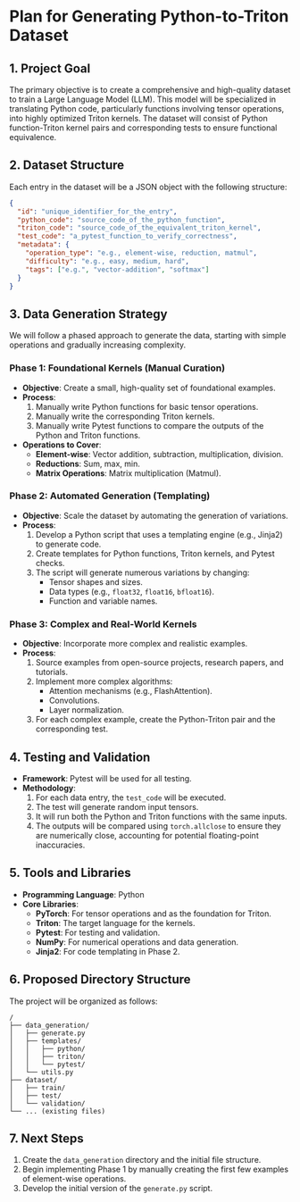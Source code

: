 # Plan for Generating Python-to-Triton Dataset

## 1. Project Goal

The primary objective is to create a comprehensive and high-quality dataset to train a Large Language Model (LLM). This model will be specialized in translating Python code, particularly functions involving tensor operations, into highly optimized Triton kernels. The dataset will consist of Python function-Triton kernel pairs and corresponding tests to ensure functional equivalence.

## 2. Dataset Structure

Each entry in the dataset will be a JSON object with the following structure:

```json
{
  "id": "unique_identifier_for_the_entry",
  "python_code": "source_code_of_the_python_function",
  "triton_code": "source_code_of_the_equivalent_triton_kernel",
  "test_code": "a_pytest_function_to_verify_correctness",
  "metadata": {
    "operation_type": "e.g., element-wise, reduction, matmul",
    "difficulty": "e.g., easy, medium, hard",
    "tags": ["e.g.", "vector-addition", "softmax"]
  }
}
```

## 3. Data Generation Strategy

We will follow a phased approach to generate the data, starting with simple operations and gradually increasing complexity.

### Phase 1: Foundational Kernels (Manual Curation)

- **Objective**: Create a small, high-quality set of foundational examples.
- **Process**:
    1. Manually write Python functions for basic tensor operations.
    2. Manually write the corresponding Triton kernels.
    3. Manually write Pytest functions to compare the outputs of the Python and Triton functions.
- **Operations to Cover**:
    - **Element-wise**: Vector addition, subtraction, multiplication, division.
    - **Reductions**: Sum, max, min.
    - **Matrix Operations**: Matrix multiplication (Matmul).

### Phase 2: Automated Generation (Templating)

- **Objective**: Scale the dataset by automating the generation of variations.
- **Process**:
    1. Develop a Python script that uses a templating engine (e.g., Jinja2) to generate code.
    2. Create templates for Python functions, Triton kernels, and Pytest checks.
    3. The script will generate numerous variations by changing:
        - Tensor shapes and sizes.
        - Data types (e.g., `float32`, `float16`, `bfloat16`).
        - Function and variable names.

### Phase 3: Complex and Real-World Kernels

- **Objective**: Incorporate more complex and realistic examples.
- **Process**:
    1. Source examples from open-source projects, research papers, and tutorials.
    2. Implement more complex algorithms:
        - Attention mechanisms (e.g., FlashAttention).
        - Convolutions.
        - Layer normalization.
    3. For each complex example, create the Python-Triton pair and the corresponding test.

## 4. Testing and Validation

- **Framework**: Pytest will be used for all testing.
- **Methodology**:
    1. For each data entry, the `test_code` will be executed.
    2. The test will generate random input tensors.
    3. It will run both the Python and Triton functions with the same inputs.
    4. The outputs will be compared using `torch.allclose` to ensure they are numerically close, accounting for potential floating-point inaccuracies.

## 5. Tools and Libraries

- **Programming Language**: Python
- **Core Libraries**:
    - **PyTorch**: For tensor operations and as the foundation for Triton.
    - **Triton**: The target language for the kernels.
    - **Pytest**: For testing and validation.
    - **NumPy**: For numerical operations and data generation.
    - **Jinja2**: For code templating in Phase 2.

## 6. Proposed Directory Structure

The project will be organized as follows:

```
/
├── data_generation/
│   ├── generate.py
│   ├── templates/
│   │   ├── python/
│   │   ├── triton/
│   │   └── pytest/
│   └── utils.py
├── dataset/
│   ├── train/
│   ├── test/
│   └── validation/
└── ... (existing files)
```

## 7. Next Steps

1. Create the `data_generation` directory and the initial file structure.
2. Begin implementing Phase 1 by manually creating the first few examples of element-wise operations.
3. Develop the initial version of the `generate.py` script.
